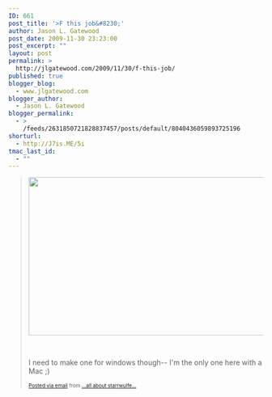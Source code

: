 ```yaml
---
ID: 661
post_title: '>F this job&#8230;'
author: Jason L. Gatewood
post_date: 2009-11-30 23:23:00
post_excerpt: ""
layout: post
permalink: >
  http://jlgatewood.com/2009/11/30/f-this-job/
published: true
blogger_blog:
  - www.jlgatewood.com
blogger_author:
  - Jason L. Gatewood
blogger_permalink:
  - >
    /feeds/2631850721828837457/posts/default/8040436059893725196
shorturl:
  - http://J7is.ME/5i
tmac_last_id:
  - ""
---
```

><p><img src="http://posterous.com/getfile/files.posterous.com/starrwulfe/Tr2UkIrzsGyFHbv7sL9XhwZq3LT4A2TXrHNjc0VqWn4tP9xcmMDc3fekWvAU/image.png" width="500" height="313" /> </p>  <p> </p>  <p>I need to make one for windows though-- I'm the only one here with a Mac ;)</p> <p style="font-size: 10px;"> <a href="http://posterous.com">Posted via email</a>  from <a href="http://starrwulfe.info/f-this-job">...all about starrwulfe...</a> </p>